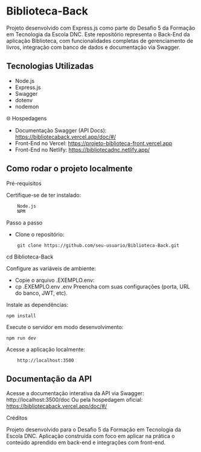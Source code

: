 # Biblioteca-Back

Projeto desenvolvido com Express.js como parte do Desafio 5 da Formação em Tecnologia da Escola DNC.
Este repositório representa o Back-End da aplicação Biblioteca, com funcionalidades completas de gerenciamento de livros, integração com banco de dados e documentação via Swagger.

## Tecnologias Utilizadas
  - Node.js
  - Express.js
  - Swagger
  - dotenv
  - nodemon
  
🌐 Hospedagens
 - Documentação Swagger (API Docs):
  https://bibliotecaback.vercel.app/doc/#/  
 - Front-End no Vercel:
  https://projeto-biblioteca-front.vercel.app
 - Front-End no Netlify:
  https://bibliotecadnc.netlify.app/

## Como rodar o projeto localmente
Pré-requisitos

Certifique-se de ter instalado:
```
    Node.js
    NPM
``` 
Passo a passo

- Clone o repositório:
``` 
    git clone https://github.com/seu-usuario/Biblioteca-Back.git
```
cd Biblioteca-Back

Configure as variáveis de ambiente:
  - Copie o arquivo .EXEMPLO.env:
  - cp .EXEMPLO.env .env
 Preencha com suas configurações (porta, URL do banco, JWT, etc).

Instale as dependências:
``` 
npm install
``` 
Execute o servidor em modo desenvolvimento:
``` 
npm run dev
``` 
Acesse a aplicação localmente:
``` 
    http://localhost:3500
``` 
## Documentação da API
Acesse a documentação interativa da API via Swagger:
http://localhost:3500/doc
Ou pela hospedagem oficial:
https://bibliotecaback.vercel.app/doc/#/

Créditos

Projeto desenvolvido para o Desafio 5 da Formação em Tecnologia da Escola DNC.
Aplicação construída com foco em aplicar na prática o conteúdo aprendido em back-end e integrações com front-end.
